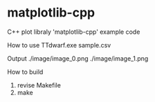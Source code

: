 # matplotlib-cpp
C++ plot libraly 'matplotlib-cpp' example code

How to use
TTdwarf.exe sample.csv

Output
./image/image_0.png
./image/image_1.png


How to build
1. revise Makefile
2. make

